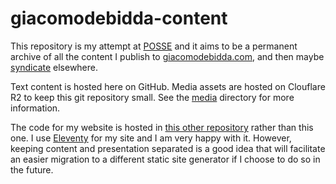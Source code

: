 # giacomodebidda-content

This repository is my attempt at [POSSE](https://indieweb.org/POSSE) and it aims
to be a permanent archive of all the content I publish to
[giacomodebidda.com](https://giacomodebidda.com), and then maybe
[syndicate](https://indieweb.org/syndication-models) elsewhere.

Text content is hosted here on GitHub. Media assets are hosted on Clouflare R2
to keep this git repository small. See the [media](./media/README.md) directory
for more information.

The code for my website is hosted in
[this other repository](https://github.com/jackdbd/personal-website) rather than
this one. I use [Eleventy](https://github.com/11ty/eleventy) for my site and I
am very happy with it. However, keeping content and presentation separated is a
good idea that will facilitate an easier migration to a different static site
generator if I choose to do so in the future.
